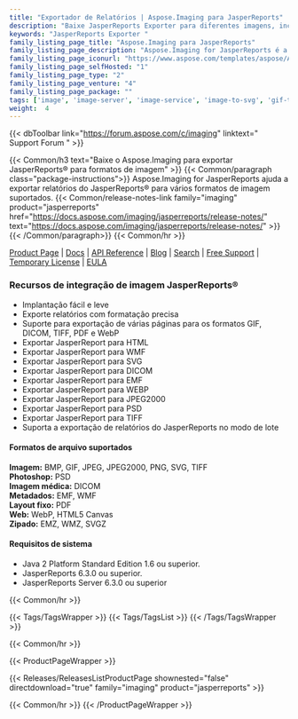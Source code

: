 ```yaml
---
title: "Exportador de Relatórios | Aspose.Imaging para JasperReports"
description: "Baixe JasperReports Exporter para diferentes imagens, incluindo BMP, GIF, JPEG, PNG, TIFF, bem como em PDF, tela Html5 e mais formatos."
keywords: "JasperReports Exporter "
family_listing_page_title: "Aspose.Imaging para JasperReports"
family_listing_page_description: "Aspose.Imaging for JasperReports é a única solução no mercado que permite exportar relatórios do JasperReports para diferentes imagens, incluindo BMP, GIF, JPEG, PNG, TIFF, bem como em PDF, tela Html5 e outros formatos. Todos os recursos de relatório com o mais alto grau de precisão podem ser convertidos em arquivos de imagem."
family_listing_page_iconurl: "https://www.aspose.com/templates/aspose/App_Themes/V3/images/imaging/272x272/aspose_imaging-for-jasperreports.png"
family_listing_page_selfHosted: "1"
family_listing_page_type: "2"
family_listing_page_venture: "4"
family_listing_page_package: ""
tags: ['image', 'image-server', 'image-service', 'image-to-svg', 'gif-to-tiff', 'png-to-pdf', 'svg-to-bmp', 'svg-to-png']
weight:  4
---
```


{{< dbToolbar link="https://forum.aspose.com/c/imaging" linktext=" Support Forum " >}}

{{< Common/h3 text="Baixe o Aspose.Imaging para exportar JasperReports® para formatos de imagem"  >}}
{{< Common/paragraph class="package-instructions">}}
Aspose.Imaging for JasperReports ajuda a exportar relatórios do JasperReports® para vários formatos de imagem suportados.
{{< Common/release-notes-link family="imaging" product="jasperreports" href="https://docs.aspose.com/imaging/jasperreports/release-notes/" text="https://docs.aspose.com/imaging/jasperreports/release-notes/"  >}}
{{< /Common/paragraph>}}
{{< Common/hr >}}

[Product Page](https://products.aspose.com/imaging/jasperreports/) | [Docs](https://docs.aspose.com/imaging/jasperreports/) | [API Reference](https://reference.aspose.com/imaging/) | [Blog](https://blog.aspose.com/category/imaging/) | [Search](https://search.aspose.com/) | [Free Support](https://forum.aspose.com/c/imaging) | [Temporary License](https://purchase.aspose.com/temporary-license) | [EULA](https://about.aspose.com/legal/eula/)

### Recursos de integração de imagem JasperReports®

- Implantação fácil e leve
- Exporte relatórios com formatação precisa
- Suporte para exportação de várias páginas para os formatos GIF, DICOM, TIFF, PDF e WebP
- Exportar JasperReport para HTML
- Exportar JasperReport para WMF
- Exportar JasperReport para SVG
- Exportar JasperReport para DICOM
- Exportar JasperReport para EMF
- Exportar JasperReport para WEBP
- Exportar JasperReport para JPEG2000
- Exportar JasperReport para PSD
- Exportar JasperReport para TIFF
- Suporta a exportação de relatórios do JasperReports no modo de lote

#### Formatos de arquivo suportados

**Imagem:** BMP, GIF, JPEG, JPEG2000, PNG, SVG, TIFF\
**Photoshop:** PSD\
**Imagem médica:** DICOM\
**Metadados:** EMF, WMF\
**Layout fixo:** PDF\
**Web:** WebP, HTML5 Canvas\
**Zipado:** EMZ, WMZ, SVGZ


#### Requisitos de sistema

- Java 2 Platform Standard Edition 1.6 ou superior.
- JasperReports 6.3.0 ou superior.
- JasperReports Server 6.3.0 ou superior

{{< Common/hr >}}

{{< Tags/TagsWrapper >}}
 {{< Tags/TagsList >}}
{{< /Tags/TagsWrapper >}}

{{< Common/hr >}}

{{< ProductPageWrapper >}}
<!-- ReleasesListProductPage-->
   {{< Releases/ReleasesListProductPage shownested="false"  directdownload="true" family="imaging" product="jasperreports" >}}
<!-- /ReleasesListProductPage-->
{{< Common/hr >}}
{{< /ProductPageWrapper >}}

